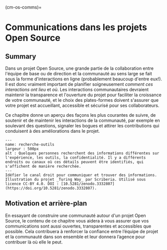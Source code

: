 (cm-os-comms)=
# Communications dans les projets Open Source

## Summary

Dans un projet Open Source, une grande partie de la collaboration entre l'équipe de base ou de direction et la communauté au sens large se fait sous la forme d'interactions en ligne (probablement beaucoup d'entre eux!). Il est donc vraiment important de planifier soigneusement _comment ces interactions ont lieu_ et _où_. Les interactions communautaires devraient maintenir la transparence et l'ouverture du projet pour faciliter la croissance de votre communauté, et le choix des plates-formes doivent s'assurer que votre projet est accueillant, accessible et sécurisé pour ses collaborateurs.

Ce chapitre donne un aperçu des façons les plus courantes de suivre, de soutenir et de maintenir les interactions de la communauté, par exemple en soulevant des questions, signaler les bogues et attirer les contributions qui conduisent à des améliorations dans le projet.

```{figure} ../figures/research-tools.*
---
name: recherche-outils
largeur : 500px
alt : Quelques personnes recherchent des informations différentes sur l'expérience, les outils, la confidentialité. Il y a différents endroits ou canaux où ces détails peuvent être identifiés, qui s'affichent de manière recherchée.
---
Idéfier le canal droit pour communiquer et trouver des informations. Illustration du projet _Turing Way_ par Scriberia. Utilisé sous licence CC-BY 4.0. DOI : [10.5281/zenodo.3332807](https://doi.org/10.5281/zenodo.3332807).
```

## Motivation et arrière-plan

En essayant de construire une communauté autour d'un projet Open Source, le contenu de ce chapitre vous aidera à vous assurer que vos communications sont aussi ouvertes, transparentes et accessibles que possible. Cela contribuera à renforcer la confiance entre l’équipe de projet et la communauté dans son ensemble et leur donnera l’agence pour contribuer là où elle le peut.
